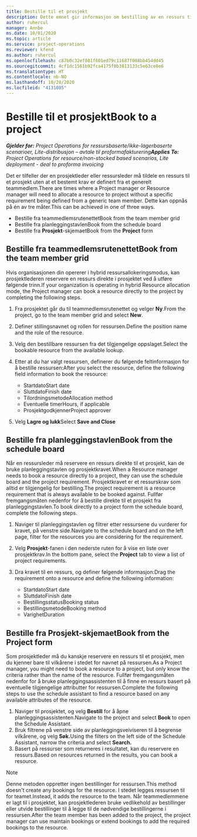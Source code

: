 ```yaml
---
title: Bestille til et prosjekt
description: Dette emnet gir informasjon om bestilling av en ressurs til et prosjekt.
author: ruhercul
manager: Annbe
ms.date: 10/01/2020
ms.topic: article
ms.service: project-operations
ms.reviewer: kfend
ms.author: ruhercul
ms.openlocfilehash: c87b0c32ef081f601ed79c11687f008bb454dd45
ms.sourcegitcommit: 4cf1dc1561b92fca4175f0b3813133c5e63ce8e6
ms.translationtype: HT
ms.contentlocale: nb-NO
ms.lasthandoff: 10/28/2020
ms.locfileid: "4131085"
---
```

# <a name="book-to-a-project"></a><span data-ttu-id="71a40-103">Bestille til et prosjekt</span><span class="sxs-lookup"><span data-stu-id="71a40-103">Book to a project</span></span>

<span data-ttu-id="71a40-104">_**Gjelder for:** Project Operations for ressursbaserte/ikke-lagerbaserte scenarioer, Lite-distribusjon – avtale til proformafakturering_</span><span class="sxs-lookup"><span data-stu-id="71a40-104">_**Applies To:** Project Operations for resource/non-stocked based scenarios, Lite deployment - deal to proforma invoicing_</span></span>

<span data-ttu-id="71a40-105">Det er tilfeller der en prosjektleder eller ressursleder må tildele en ressurs til et prosjekt uten at et bestemt krav er definert fra et generelt teammedlem.</span><span class="sxs-lookup"><span data-stu-id="71a40-105">There are times where a Project manager or Resource manager will need to allocate a resource to project without a specific requirement being defined from a generic team member.</span></span> <span data-ttu-id="71a40-106">Dette kan oppnås på én av tre måter.</span><span class="sxs-lookup"><span data-stu-id="71a40-106">This can be achieved in one of three ways.</span></span>

- <span data-ttu-id="71a40-107">Bestille fra teammedlemsrutenettet</span><span class="sxs-lookup"><span data-stu-id="71a40-107">Book from the team member grid</span></span>
- <span data-ttu-id="71a40-108">Bestille fra planleggingstavlen</span><span class="sxs-lookup"><span data-stu-id="71a40-108">Book from the schedule board</span></span>
- <span data-ttu-id="71a40-109">Bestille fra **Prosjekt**-skjemaet</span><span class="sxs-lookup"><span data-stu-id="71a40-109">Book from the **Project** form</span></span>

## <a name="book-from-the-team-member-grid"></a><span data-ttu-id="71a40-110">Bestille fra teammedlemsrutenettet</span><span class="sxs-lookup"><span data-stu-id="71a40-110">Book from the team member grid</span></span>

<span data-ttu-id="71a40-111">Hvis organisasjonen din opererer i hybrid ressursallokeringsmodus, kan prosjektlederen reservere en ressurs direkte i prosjektet ved å utføre følgende trinn.</span><span class="sxs-lookup"><span data-stu-id="71a40-111">If your organization is operating in hybrid Resource allocation mode, the Project manager can book a resource directly to the project by completing the following steps.</span></span>

1. <span data-ttu-id="71a40-112">Fra prosjektet går du til teammedlemsrutenettet og velger **Ny**.</span><span class="sxs-lookup"><span data-stu-id="71a40-112">From the project, go to the team member grid and select **New**.</span></span>
2. <span data-ttu-id="71a40-113">Definer stillingsnavnet og rollen for ressursen.</span><span class="sxs-lookup"><span data-stu-id="71a40-113">Define the position name and the role of the resource.</span></span>
3. <span data-ttu-id="71a40-114">Velg den bestillbare ressursen fra det tilgjengelige oppslaget.</span><span class="sxs-lookup"><span data-stu-id="71a40-114">Select the bookable resource from the available lookup.</span></span>
4. <span data-ttu-id="71a40-115">Etter at du har valgt ressursen, definerer du følgende feltinformasjon for å bestille ressursen:</span><span class="sxs-lookup"><span data-stu-id="71a40-115">After you select the resource, define the following field information to book the resource:</span></span>

    - <span data-ttu-id="71a40-116">Startdato</span><span class="sxs-lookup"><span data-stu-id="71a40-116">Start date</span></span>
    - <span data-ttu-id="71a40-117">Sluttdato</span><span class="sxs-lookup"><span data-stu-id="71a40-117">Finish date</span></span>
    - <span data-ttu-id="71a40-118">Tilordningsmetode</span><span class="sxs-lookup"><span data-stu-id="71a40-118">Allocation method</span></span>
    - <span data-ttu-id="71a40-119">Eventuelle timer</span><span class="sxs-lookup"><span data-stu-id="71a40-119">Hours, if applicable</span></span>
    - <span data-ttu-id="71a40-120">Prosjektgodkjenner</span><span class="sxs-lookup"><span data-stu-id="71a40-120">Project approver</span></span>

6. <span data-ttu-id="71a40-121">Velg **Lagre og lukk**</span><span class="sxs-lookup"><span data-stu-id="71a40-121">Select **Save and Close**</span></span>

## <a name="book-from-the-schedule-board"></a><span data-ttu-id="71a40-122">Bestille fra planleggingstavlen</span><span class="sxs-lookup"><span data-stu-id="71a40-122">Book from the schedule board</span></span>

<span data-ttu-id="71a40-123">Når en ressursleder må reservere en ressurs direkte til et prosjekt, kan de bruke planleggingstavlen og prosjektkravet.</span><span class="sxs-lookup"><span data-stu-id="71a40-123">When a Resource manager needs to book a resource directly to a project, they can use the schedule board and the project requirement.</span></span> <span data-ttu-id="71a40-124">Prosjektkravet er et ressurskrav som alltid er tilgjengelig for bestilling.</span><span class="sxs-lookup"><span data-stu-id="71a40-124">The project requirement is a resource requirement that is always available to be booked against.</span></span> <span data-ttu-id="71a40-125">Fullfør fremgangsmåten nedenfor for å bestille direkte til et prosjekt fra planleggingstavlen.</span><span class="sxs-lookup"><span data-stu-id="71a40-125">To book directly to a project form the schedule board, complete the following steps.</span></span>

1. <span data-ttu-id="71a40-126">Naviger til planleggingstavlen og filtrer etter ressursene du vurderer for kravet, på venstre side.</span><span class="sxs-lookup"><span data-stu-id="71a40-126">Navigate to the schedule board and on the left page, filter for the resources you are considering for the requirement.</span></span>
2. <span data-ttu-id="71a40-127">Velg **Prosjekt**-fanen i den nederste ruten for å vise en liste over prosjektkrav.</span><span class="sxs-lookup"><span data-stu-id="71a40-127">In the bottom pane, select the **Project** tab to view a list of project requirements.</span></span>
3. <span data-ttu-id="71a40-128">Dra kravet til en ressurs, og definer følgende informasjon:</span><span class="sxs-lookup"><span data-stu-id="71a40-128">Drag the requirement onto a resource and define the following information:</span></span>

    - <span data-ttu-id="71a40-129">Startdato</span><span class="sxs-lookup"><span data-stu-id="71a40-129">Start date</span></span>
    - <span data-ttu-id="71a40-130">Sluttdato</span><span class="sxs-lookup"><span data-stu-id="71a40-130">Finish date</span></span>
    - <span data-ttu-id="71a40-131">Bestillingsstatus</span><span class="sxs-lookup"><span data-stu-id="71a40-131">Booking status</span></span>
    - <span data-ttu-id="71a40-132">Bestillingsmetode</span><span class="sxs-lookup"><span data-stu-id="71a40-132">Booking method</span></span>
    - <span data-ttu-id="71a40-133">Varighet</span><span class="sxs-lookup"><span data-stu-id="71a40-133">Duration</span></span>

## <a name="book-from-the-project-form"></a><span data-ttu-id="71a40-134">Bestille fra Prosjekt-skjemaet</span><span class="sxs-lookup"><span data-stu-id="71a40-134">Book from the Project form</span></span>

<span data-ttu-id="71a40-135">Som prosjektleder må du kanskje reservere en ressurs til et prosjekt, men du kjenner bare til vilkårene i stedet for navnet på ressursen.</span><span class="sxs-lookup"><span data-stu-id="71a40-135">As a Project manager, you might need to book a resource to a project, but only know the criteria rather than the name of the resource.</span></span> <span data-ttu-id="71a40-136">Fullfør fremgangsmåten nedenfor for å bruke planleggingsassistenten til å finne en ressurs basert på eventuelle tilgjengelige attributter for ressursen.</span><span class="sxs-lookup"><span data-stu-id="71a40-136">Complete the following steps to use the schedule assistant to find a resource based on any available attributes of the resource.</span></span> 

1. <span data-ttu-id="71a40-137">Naviger til prosjektet, og velg **Bestill** for å åpne planleggingsassistenten.</span><span class="sxs-lookup"><span data-stu-id="71a40-137">Navigate to the project and select **Book** to open the Schedule Assistant.</span></span>
2. <span data-ttu-id="71a40-138">Bruk filtrene på venstre side av planleggingsveiviseren til å begrense vilkårene, og velg **Søk.**</span><span class="sxs-lookup"><span data-stu-id="71a40-138">Using the filters on the left side of the Schedule Assistant, narrow the criteria and select **Search.**</span></span>
3. <span data-ttu-id="71a40-139">Basert på ressurser som returneres i resultatet, kan du reservere en ressurs.</span><span class="sxs-lookup"><span data-stu-id="71a40-139">Based on resources returned in the results, you can book a resource.</span></span>

> [!NOTE]
> <span data-ttu-id="71a40-140">Denne metoden oppretter ingen bestillinger for ressursen.</span><span class="sxs-lookup"><span data-stu-id="71a40-140">This method doesn't create any bookings for the resource.</span></span> <span data-ttu-id="71a40-141">I stedet legges ressursen til for teamet.</span><span class="sxs-lookup"><span data-stu-id="71a40-141">Instead, it adds the resource to the team.</span></span> <span data-ttu-id="71a40-142">Når teammedlemmene er lagt til i prosjektet, kan prosjektlederen bruke vedlikehold av bestillinger eller utvide bestillinger til å legge til de nødvendige bestillingerne i ressursen.</span><span class="sxs-lookup"><span data-stu-id="71a40-142">After the team member has been added to the project, the project manager can use maintain bookings or extend bookings to add the required bookings to the resource.</span></span>
